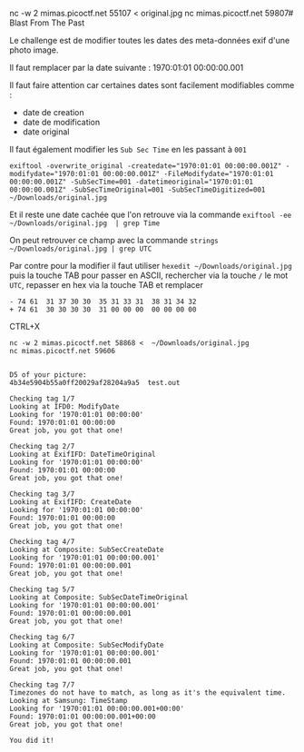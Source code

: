 nc -w 2 mimas.picoctf.net 55107 < original.jpg
nc mimas.picoctf.net 59807# Blast From The Past

Le challenge est de modifier toutes les dates des meta-données exif d'une photo image. 

Il faut remplacer par la date suivante : 1970:01:01 00:00:00.001

Il faut faire attention car certaines dates sont facilement modifiables comme : 
* date de creation 
* date de modification 
* date original

Il faut également modifier les `Sub Sec Time` en les passant à `001`

```
exiftool -overwrite_original -createdate="1970:01:01 00:00:00.001Z" -modifydate="1970:01:01 00:00:00.001Z" -FileModifydate="1970:01:01 00:00:00.001Z" -SubSecTime=001 -datetimeoriginal="1970:01:01 00:00:00.001Z" -SubSecTimeOriginal=001 -SubSecTimeDigitized=001  ~/Downloads/original.jpg
```


Et il reste une date cachée que l'on retrouve via la commande `exiftool -ee  ~/Downloads/original.jpg  | grep Time`

On peut retrouver ce champ avec la commande `strings ~/Downloads/original.jpg | grep UTC`

Par contre pour la modifier il faut utiliser `hexedit ~/Downloads/original.jpg` puis la touche TAB pour passer en ASCII, rechercher via la touche `/` le mot `UTC`, repasser en hex via la touche TAB et remplacer 

```
- 74 61  31 37 30 30  35 31 33 31  38 31 34 32
+ 74 61  30 30 30 30  31 00 00 00  00 00 00 00
```

CTRL+X 

```
nc -w 2 mimas.picoctf.net 58868 <  ~/Downloads/original.jpg
nc mimas.picoctf.net 59606


D5 of your picture:
4b34e5904b55a0ff20029af28204a9a5  test.out

Checking tag 1/7
Looking at IFD0: ModifyDate
Looking for '1970:01:01 00:00:00'
Found: 1970:01:01 00:00:00
Great job, you got that one!

Checking tag 2/7
Looking at ExifIFD: DateTimeOriginal
Looking for '1970:01:01 00:00:00'
Found: 1970:01:01 00:00:00
Great job, you got that one!

Checking tag 3/7
Looking at ExifIFD: CreateDate
Looking for '1970:01:01 00:00:00'
Found: 1970:01:01 00:00:00
Great job, you got that one!

Checking tag 4/7
Looking at Composite: SubSecCreateDate
Looking for '1970:01:01 00:00:00.001'
Found: 1970:01:01 00:00:00.001
Great job, you got that one!

Checking tag 5/7
Looking at Composite: SubSecDateTimeOriginal
Looking for '1970:01:01 00:00:00.001'
Found: 1970:01:01 00:00:00.001
Great job, you got that one!

Checking tag 6/7
Looking at Composite: SubSecModifyDate
Looking for '1970:01:01 00:00:00.001'
Found: 1970:01:01 00:00:00.001
Great job, you got that one!

Checking tag 7/7
Timezones do not have to match, as long as it's the equivalent time.
Looking at Samsung: TimeStamp
Looking for '1970:01:01 00:00:00.001+00:00'
Found: 1970:01:01 00:00:00.001+00:00
Great job, you got that one!

You did it!
```

